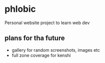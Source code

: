 # phlobic
Personal website project to learn web dev

## plans for tha future
- gallery for random screenshots, images etc
- full zone coverage for kenshi
